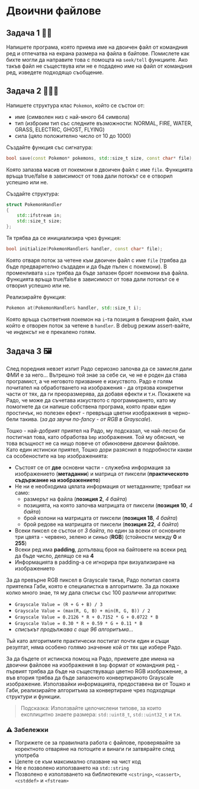 # Двоични файлове

## Задача 1 :face_in_clouds:
Напишете програма, която приема име на двоичен файл от командния ред и отпечатва на екрана размера на файла в байтове. Помислете как бихте могли да направите това с помощта на `seek/tell` функциите. Ако такъв файл не съществува или не е подадено име на файл от командния ред, изведете подходящо съобщение.

## Задача 2 :lizard::ocean::fire:	
Напишете структура клас `Pokemon`, който се състои от:
- име (символен низ с най-много 64 символа)
- тип (изброим тип със следните възможности: NORMAL, FIRE, WATER, GRASS, ELECTRIC, GHOST, FLYING)
- сила (цяло положително число от 10 до 1000)

Създайте функция със сигнатура:
```c++
bool save(const Pokemon* pokemons, std::size_t size, const char* file); 
```
Която запазва масив от покемони в двоичен файл с име `file`. Функцията връща true/false в зависимост от това дали потокът се е отворил успешно или не.

Създайте структура:
```c++
struct PokemonHandler
{
    std::ifstream in;
    std::size_t size;
};
```
Тя трябва да се инициализира чрез функция:
```c++
bool initialize(PokemonHandler& handler, const char* file);
```
Която отваря поток за четене към двоичен файл с име `file` (трябва да бъде предварително създаден и да бъде пълен с покемони). В променливата `size` трябва да бъде запазен броят покемони във файла. Функцията връща true/false в зависимост от това дали потокът се е отворил успешно или не.

Реализирайте функция:
```c++
Pokemon at(PokemonHandler& handler, std::size_t i);
```
Която връща съответния покемон на `i`-та позиция в бинарния файл, към който е отворен поток за четене в `handler`. В debug режим assert-вайте, че индексът не е прекалено голям.

## Задача 3 :framed_picture:
След поредния невзет изпит Радо сериозно започва да се замисля дали ФМИ е за него... Вътрешно той знае за себе си, че не е роден да става програмист, а че неговото призвание е изкуството. Радо е голям почитател на обработването на изображения - да отрязва конкретни части от тях, да ги преоразмерява, да добавя ефекти и т.н. Покажете на Радо, че може да съчетава изкуството с програмирането, като му помогнете да си напише собствена програма, която прави един простичък, но полезен ефект - превръща цветни изображения в черно-бели такива. (*за да звучи по-fancy - от RGB в Grayscale*).

Тошко - най-добрият приятел на Радо, му подсказал, че най-лесно би постигнал това, като обработва `bmp` изображения. Той му обяснил, че това всъщност не са нищо повече от обикновени двоични файлове. Като един истински приятел, Тошко дори разяснил в подробности какви са особеностите на `bmp` изображенията:
- Състоят се от **две** основни части - служебна информация за изображението (**метаданни**) и матрица от пиксели (**практическото съдържание на изображението**)
- Не ни е необходима цялата информация от метаданните; трябват ни само:
    - размерът на файла (**позиция 2**, *4 байта*)
    - позицията, на която започва матрицата от пиксели (**позиция 10**, *4 байта*)
    - брой колони на матрицата от пиксели (**позиция 18**, *4 байта*)
    - брой редове на матрицата от пиксели (**позиция 22**, *4 байта*)
- Всеки пиксел се състои от *3 байта*, по един за всеки от основните три цвята - червено, зелено и синьо (**RGB**) (стойности между **0** и **255**)
- Всеки ред има **padding**, допълващ броя на байтовете на всеки ред да бъде число, делящо се на **4**
- Информацията в padding-a се игнорира при визуализиране на изображението

За да превърне RGB пиксел в Grayscale такъв, Радо попитал своята приятелка Габи, която е специалистка в алгоритмите. За да покаже колко много знае, тя му дала списък със 100 различни алгоритми:
- `Grayscale Value = (R + G + B) / 3`
- `Grayscale Value = (max(R, G, B) + min(R, G, B)) / 2`
- `Grayscale Value = 0.2126 * R + 0.7152 * G + 0.0722 * B`
- `Grayscale Value = 0.30 * R + 0.59 * G + 0.11 * B`
- *списъкът продължава с още 96 алгоритъма...*

Тъй като алгоритмите практически постигат почти един и същи резултат, няма особено голямо значение кой от тях ще избере Радо.

За да бъдете от истинска помощ на Радо, приемете две имена на двоични файлове на изображения в `bmp` формат от командния ред - първият трябва да бъде на съществуващо цветно RGB изображение, а във втория трябва да бъде запазеното конвертираното Grayscale изображение. Използвайки информацията, предоставена ви от Тошко и Габи, реализирайте алгоритъма за конвертиране чрез подходящи структури и функции.

> Подсказка: Използвайте целочислени типове, за които експлицитно знаете размера: `std::uint8_t`, `std::uint32_t` и т.н.

### :warning: Забележки

- Погрижете се за правилната работа с файлове, проверявайте за коректното отваряне на потоците и винаги ги затвярайте след употреба
- Целете се към максимално спазване на чист код
- Не е позволено използването на `std::string`
- Позволено е използването на библиотеките `<cstring>`, `<cassert>`, `<cstddef>` и `<fstream>`

